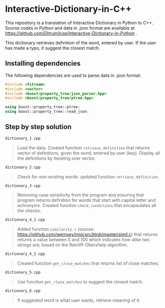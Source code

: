 # Interactive-Dictionary-in-C++
This repository is a translation of Interactive Dictionary in Python to C++. Sourse codes in Python and data in .json format are available at https://github.com/Dhrumilcse/Interactive-Dictionary-in-Python .

This dictionary retrieves definition of the word, entered by user. If the user has made a typo, it suggest the closest match.

## Installing dependencies

The following dependencies are used to parse data in .json format:

```C++
#include <fstream>
#include <vector>
#include <boost/property_tree/json_parser.hpp>
#include <boost/property_tree/ptree.hpp>

using boost::property_tree::ptree;
using boost::property_tree::read_json;
```
## Step by step solution
```C++
dictionary_1.cpp
```
> Load the data. Created function ```retrieve_definition``` that returns vector of definitions, given the word, entered by user (key). Display all the definitions by iterating over vector. 

```c++
dictionary_2.cpp
```
> Check for non-existing words: updated function ```retrieve_definition```.

```c++
dictionary_3.cpp
```
> Removing case sensitivity from the program and ensuring that program returns definition for words that start with capital letter and achronyms. Created function ```check_conditions``` that encapsulates all the checks. 

```c++
dictionary_4_1.cpp
```
> Added function ```similarity.c``` (sourse: https://github.com/wernsey/miscsrc/blob/master/simil.c) that returns returns a value between 0 and 100 which indicates how alike two strings are; based on the Ratcliff-Obershelp algorithm.

```c++
dictionary_4_2.cpp
```
> Created function ```get_close_matches``` that returns list of close matches.  

```c++
dictionary_5.cpp
```
> Use function ```get_close_matches``` to suggest the closest match.

```c++
dictionary_6.cpp
```

> If suggested word is what user wants, retrieve meaning of it. 
